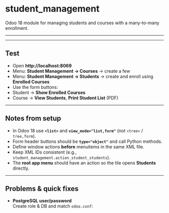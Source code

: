 # student_management
Odoo 18 module for managing students and courses with a many-to-many enrollment.

---


---

## Test
- Open **http://localhost:8069**
- Menu: **Student Management → Courses** → create a few
- Menu: **Student Management → Students** → create and enroll using **Enrolled Courses**
- Use the form buttons:
- Student → **Show Enrolled Courses**
- Course → **View Students**, **Print Student List** (PDF)

---

## Notes from setup
- In Odoo 18 use **`<list>`** and **`view_mode="list,form"`** (not `<tree>` / `tree,form`).
- Form header buttons should be **`type="object"`** and call Python methods.
- Define window actions **before** menuitems in the same XML file.
- Keep XML IDs consistent (e.g., `student_management.action_student_students`).
- The **root app menu** should have an action so the tile opens **Students** directly.

---

## Problems & quick fixes
- **PostgreSQL user/password**  
Create role & DB and match `odoo.conf`:
